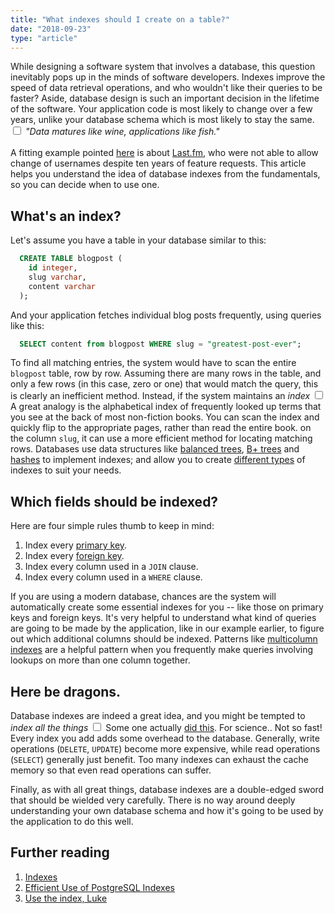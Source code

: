 ```yaml
---
title: "What indexes should I create on a table?"
date: "2018-09-23"
type: "article"
---
```


While designing a software system that involves a database, this question inevitably
pops up in the minds of software developers. Indexes improve the speed of data retrieval operations,
and who wouldn't like their queries to be faster? Aside, database design is such an important decision in
the lifetime of the software. Your application code is most likely to change over a few years, unlike your database schema which 
is most likely to stay the same.<label for="sn-data-maturity" class="margin-toggle sidenote-number"></label>
<input type="checkbox" id="sn-data-maturity" class="margin-toggle"/>
<span class="sidenote">
  <em>"Data matures like wine, applications like fish."</em><br><br>
  A fitting example
  pointed [here](https://www.reaktor.com/blog/applications-age-like-fish-data-ages-like-wine/) is about
  [Last.fm](https://web.archive.org/web/20150401045306/http://www.last.fm/forum/21717/_/46047), who were not
  able to allow change of usernames despite ten years of feature requests.
</span> This article helps you understand the idea of database indexes from the fundamentals, so you
can decide when to use one.


## What's an index?

Let's assume you have a table in your database similar to this:

```sql
  CREATE TABLE blogpost (
    id integer,
    slug varchar,
    content varchar
  );
```

And your application fetches individual blog posts frequently, using queries like this:
```sql
  SELECT content from blogpost WHERE slug = "greatest-post-ever";
```

To find all matching entries, the system would have to scan the entire `blogpost` table,
row by row. Assuming there are many rows in the table, and only a few rows (in this case, zero or one)
that would match the query, this is clearly an inefficient method. Instead, if the system maintains an
_index_<label for="sn-index" class="margin-toggle sidenote-number"></label>
<input type="checkbox" id="sn-index" class="margin-toggle"/>
<span class="sidenote">A great analogy is the alphabetical index of frequently looked up terms that you see
at the back of most non-fiction books. You can scan the index and quickly flip to the appropriate pages, rather than read the entire book.</span>
on the column `slug`, it can use a more efficient method for locating matching rows. Databases use data structures like
[balanced trees](https://en.wikipedia.org/wiki/Balanced_tree), [B+ trees](https://en.wikipedia.org/wiki/B%2B_tree) and [hashes](https://en.wikipedia.org/wiki/Hash_table)
to implement indexes; and allow you to create [different types](https://en.wikipedia.org/wiki/Database_index#Types_of_indexes) of indexes to suit your needs.


## Which fields should be indexed?

Here are four simple rules thumb to keep in mind:

 1. Index every [primary key](https://en.wikipedia.org/wiki/Primary_key).
 2. Index every [foreign key](https://en.wikipedia.org/wiki/Foreign_key).
 3. Index every column used in a `JOIN` clause.
 4. Index every column used in a `WHERE` clause.

<span class="newthought">If you are using a modern database,</span> chances are the system will automatically create some essential indexes for you -- like those on primary
keys and foreign keys. It's very helpful to understand what kind of queries are going to be made by the application, like in our example earlier,
to figure out which additional columns should be indexed. Patterns like [multicolumn indexes](https://www.postgresql.org/docs/current/static/indexes-multicolumn.html)
are a helpful pattern when you frequently make queries involving lookups on more than one column together.

## Here be dragons.

Database indexes are indeed a great idea, and you might be tempted to _index all the things_<label for="sn-index-all" class="margin-toggle sidenote-number"></label>
<input type="checkbox" id="sn-index-all" class="margin-toggle"/>
<span class="sidenote">Some one actually [did this](https://www.citusdata.com/blog/2017/10/11/index-all-the-things-in-postgres/). For science.</span>. Not so fast! Every index you add adds some overhead to the database. Generally, write operations (`DELETE`, `UPDATE`) become more expensive,
while read operations (`SELECT`) generally just benefit. Too many indexes can exhaust the cache memory so that even read operations can suffer.

Finally, as with all great things, database indexes are a double-edged sword that should be wielded very carefully. There is no way around deeply
understanding your own database schema and how it's going to be used by the application to do this well.


## Further reading
 1. [Indexes](https://www.postgresql.org/docs/current/static/indexes.html)
 2. [Efficient Use of PostgreSQL Indexes](https://devcenter.heroku.com/articles/postgresql-indexes)
 3. [Use the index, Luke](https://use-the-index-luke.com/sql/preface)
